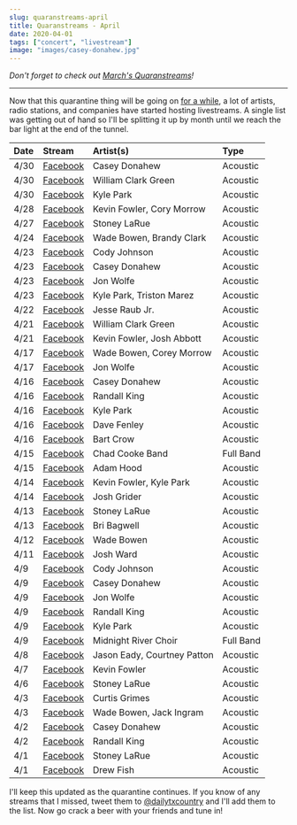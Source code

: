 ```yaml
---
slug: quaranstreams-april
title: Quaranstreams - April
date: 2020-04-01
tags: ["concert", "livestream"]
image: "images/casey-donahew.jpg"
---
```


_Don't forget to check out [March's Quaranstreams][quaranstreams-march]!_

---

Now that this quarantine thing will be going on [for a while][ny-times], a lot of artists, radio stations, and companies have started hosting livestreams. A single list was getting out of hand so I'll be splitting it up by month until we reach the bar light at the end of the tunnel.

| Date | Stream                            | Artist(s)                   | Type      |
| :--- | :-------------------------------- | :-------------------------- | :-------- |
| 4/30 | [Facebook][casey-donahew-5]       | Casey Donahew               | Acoustic  |
| 4/30 | [Facebook][william-clark-green-2] | William Clark Green         | Acoustic  |
| 4/30 | [Facebook][kyle-park-4]           | Kyle Park                   | Acoustic  |
| 4/28 | [Facebook][kevin-fowler-4]        | Kevin Fowler, Cory Morrow   | Acoustic  |
| 4/27 | [Facebook][stoney-larue-4]        | Stoney LaRue                | Acoustic  |
| 4/24 | [Facebook][wade-bowen-4]          | Wade Bowen, Brandy Clark    | Acoustic  |
| 4/23 | [Facebook][cody-johnson-2]        | Cody Johnson                | Acoustic  |
| 4/23 | [Facebook][casey-donahew-4]       | Casey Donahew               | Acoustic  |
| 4/23 | [Facebook][jon-wolfe-3]           | Jon Wolfe                   | Acoustic  |
| 4/23 | [Facebook][kyle-park-3]           | Kyle Park, Triston Marez    | Acoustic  |
| 4/22 | [Facebook][jesse-raub-jr]         | Jesse Raub Jr.              | Acoustic  |
| 4/21 | [Facebook][william-clark-green-1] | William Clark Green         | Acoustic  |
| 4/21 | [Facebook][kevin-fowler-3]        | Kevin Fowler, Josh Abbott   | Acoustic  |
| 4/17 | [Facebook][wade-bowen-3]          | Wade Bowen, Corey Morrow    | Acoustic  |
| 4/17 | [Facebook][jon-wolfe-2]           | Jon Wolfe                   | Acoustic  |
| 4/16 | [Facebook][casey-donahew-3]       | Casey Donahew               | Acoustic  |
| 4/16 | [Facebook][randall-king-3]        | Randall King                | Acoustic  |
| 4/16 | [Facebook][kyle-park-2]           | Kyle Park                   | Acoustic  |
| 4/16 | [Facebook][dave-fenley]           | Dave Fenley                 | Acoustic  |
| 4/16 | [Facebook][bart-crow]             | Bart Crow                   | Acoustic  |
| 4/15 | [Facebook][chad-cooke]            | Chad Cooke Band             | Full Band |
| 4/15 | [Facebook][adam-hood]             | Adam Hood                   | Acoustic  |
| 4/14 | [Facebook][kevin-fowler-2]        | Kevin Fowler, Kyle Park     | Acoustic  |
| 4/14 | [Facebook][josh-grider]           | Josh Grider                 | Acoustic  |
| 4/13 | [Facebook][stoney-larue-3]        | Stoney LaRue                | Acoustic  |
| 4/13 | [Facebook][bri-bagwell]           | Bri Bagwell                 | Acoustic  |
| 4/12 | [Facebook][wade-bowen-2]          | Wade Bowen                  | Acoustic  |
| 4/11 | [Facebook][josh-ward]             | Josh Ward                   | Acoustic  |
| 4/9  | [Facebook][cody-johnson-1]        | Cody Johnson                | Acoustic  |
| 4/9  | [Facebook][casey-donahew-2]       | Casey Donahew               | Acoustic  |
| 4/9  | [Facebook][jon-wolfe-1]           | Jon Wolfe                   | Acoustic  |
| 4/9  | [Facebook][randall-king-2]        | Randall King                | Acoustic  |
| 4/9  | [Facebook][kyle-park-1]           | Kyle Park                   | Acoustic  |
| 4/9  | [Facebook][midnight-river-choir]  | Midnight River Choir        | Full Band |
| 4/8  | [Facebook][jason-eady]            | Jason Eady, Courtney Patton | Acoustic  |
| 4/7  | [Facebook][kevin-fowler-1]        | Kevin Fowler                | Acoustic  |
| 4/6  | [Facebook][stoney-larue-2]        | Stoney LaRue                | Acoustic  |
| 4/3  | [Facebook][curtis-grimes]         | Curtis Grimes               | Acoustic  |
| 4/3  | [Facebook][wade-bowen-1]          | Wade Bowen, Jack Ingram     | Acoustic  |
| 4/2  | [Facebook][casey-donahew-1]       | Casey Donahew               | Acoustic  |
| 4/2  | [Facebook][randall-king-1]        | Randall King                | Acoustic  |
| 4/1  | [Facebook][stoney-larue-1]        | Stoney LaRue                | Acoustic  |
| 4/1  | [Facebook][drew-fish]             | Drew Fish                   | Acoustic  |

I'll keep this updated as the quarantine continues. If you know of any streams that I missed, tweet them to [@dailytxcountry][twitter] and I'll add them to the list. Now go crack a beer with your friends and tune in!

[ny-times]: https://www.nytimes.com/2020/03/29/world/coronavirus-live-news-updates.html
[quaranstreams-march]: /posts/quaranstreams-march
[casey-donahew-5]: https://www.facebook.com/121598385287/videos/285809085769076
[william-clark-green-2]: https://www.facebook.com/187056042495/videos/545973592996598
[kyle-park-4]: https://www.facebook.com/26576668128/videos/659875011237518
[kevin-fowler-4]: https://www.facebook.com/15822102761/videos/2830046133939573
[stoney-larue-4]: https://www.facebook.com/144950267652/videos/249171589783224
[wade-bowen-4]: https://www.facebook.com/17995575887/videos/665369517594996
[cody-johnson-2]: https://www.facebook.com/12417566442/videos/2504274209884782
[casey-donahew-4]: https://www.facebook.com/121598385287/videos/1092896624411491
[jon-wolfe-3]: https://www.facebook.com/7764681979/videos/3029817460443904
[kyle-park-3]: https://www.facebook.com/26576668128/videos/571682526796072
[jesse-raub-jr]: https://www.facebook.com/134771449877168/videos/1096742554024277
[william-clark-green-1]: https://www.facebook.com/187056042495/videos/875606182853494
[kevin-fowler-3]: https://www.facebook.com/15822102761/videos/518192468838172
[wade-bowen-3]: https://www.facebook.com/17995575887/videos/2602697216615357
[jon-wolfe-2]: https://www.facebook.com/7764681979/videos/244368363376186
[casey-donahew-3]: https://www.facebook.com/121598385287/videos/1895242203942658
[randall-king-3]: https://www.facebook.com/114539201938287/videos/221080452488094
[kyle-park-2]: https://www.facebook.com/26576668128/videos/568886157315160
[dave-fenley]: https://www.facebook.com/464449500251833/videos/251953745852944
[bart-crow]: https://www.facebook.com/464449500251833/videos/570090676934348
[chad-cooke]: https://www.facebook.com/464449500251833/videos/567740077179411
[adam-hood]: https://www.facebook.com/464449500251833/videos/841409059690960
[kevin-fowler-2]: https://www.facebook.com/15822102761/videos/153991239342416
[josh-grider]: https://www.facebook.com/464449500251833/videos/2503391176593066
[stoney-larue-3]: https://www.facebook.com/144950267652/videos/553685335136570
[bri-bagwell]: https://www.facebook.com/464449500251833/videos/848215552324718
[wade-bowen-2]: https://www.facebook.com/17995575887/videos/1086658571712441
[josh-ward]: https://www.facebook.com/464449500251833/videos/2760184867429683
[cody-johnson-1]: https://www.facebook.com/12417566442/videos/223100655567405
[casey-donahew-2]: https://www.facebook.com/121598385287/videos/647124112534158
[jon-wolfe-1]: https://www.facebook.com/7764681979/videos/3198340600200534
[randall-king-2]: https://www.facebook.com/114539201938287/videos/3499885140028349
[kyle-park-1]: https://www.facebook.com/26576668128/videos/215812436392387
[midnight-river-choir]: https://www.facebook.com/464449500251833/videos/2934820809932261
[jason-eady]: https://www.facebook.com/464449500251833/videos/231834371352682
[kevin-fowler-1]: https://www.facebook.com/15822102761/videos/239211790781245
[stoney-larue-2]: https://www.facebook.com/144950267652/videos/2961231943897477
[curtis-grimes]: https://www.facebook.com/464449500251833/videos/215002039732026
[wade-bowen-1]: https://www.facebook.com/17995575887/videos/908794339533599
[casey-donahew-1]: https://www.facebook.com/121598385287/videos/524808571802175
[randall-king-1]: https://www.facebook.com/114539201938287/videos/2517096865230046
[stoney-larue-1]: https://www.facebook.com/144950267652/videos/899047443870671
[drew-fish]: https://www.facebook.com/464449500251833/videos/213093483259969
[twitter]: https://twitter.com/dailytxcountry
